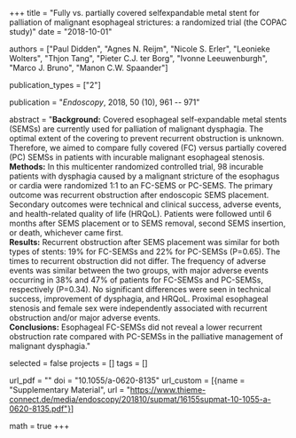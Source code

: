 +++
title = "Fully vs. partially covered selfexpandable metal stent for palliation of malignant esophageal strictures: a randomized trial (the COPAC study)"
date = "2018-10-01"

authors = ["Paul Didden", "Agnes N. Reijm", "Nicole S. Erler", "Leonieke Wolters", "Thjon Tang", "Pieter C.J. ter Borg", "Ivonne Leeuwenburgh", "Marco J. Bruno", "Manon C.W. Spaander"]


publication_types = ["2"]


publication = "*Endoscopy*, 2018, 50 (10), 961 -- 971"


abstract = "**Background:** Covered esophageal self-expandable metal stents (SEMSs) are currently used for palliation of malignant dysphagia. The optimal extent of the covering to prevent recurrent obstruction is unknown. Therefore, we aimed to compare fully covered (FC) versus partially covered (PC) SEMSs in patients with incurable malignant esophageal stenosis.<br>**Methods:** In this multicenter randomized controlled trial, 98 incurable patients with dysphagia caused by a malignant stricture of the esophagus or cardia were randomized 1:1 to an FC-SEMS or PC-SEMS. The primary outcome was recurrent obstruction after endoscopic SEMS placement. Secondary outcomes were technical and clinical success, adverse events, and health-related quality of life (HRQoL). Patients were followed until 6 months after SEMS placement or to SEMS removal, second SEMS insertion, or death, whichever came first.<br>**Results:** Recurrent obstruction after SEMS placement was similar for both types of stents: 19% for FC-SEMSs and 22% for PC-SEMSs (P=0.65). The times to recurrent obstruction did not differ. The frequency of adverse events was similar between the two groups, with major adverse events occurring in 38% and 47% of patients for FC-SEMSs and PC-SEMSs, respectively (P=0.34). No significant differences were seen in technical success, improvement of dysphagia, and HRQoL. Proximal esophageal stenosis and female sex were independently associated with recurrent obstruction and/or major adverse events.<br>**Conclusions:** Esophageal FC-SEMSs did not reveal a lower recurrent obstruction rate compared with PC-SEMSs in the palliative management of malignant dysphagia."


selected = false
projects = []
tags = []

url_pdf = ""
doi = "10.1055/a-0620-8135"
url_custom = [{name = "Supplementary Material", url = "https://www.thieme-connect.de/media/endoscopy/201810/supmat/16155supmat-10-1055-a-0620-8135.pdf"}]

math = true
+++
